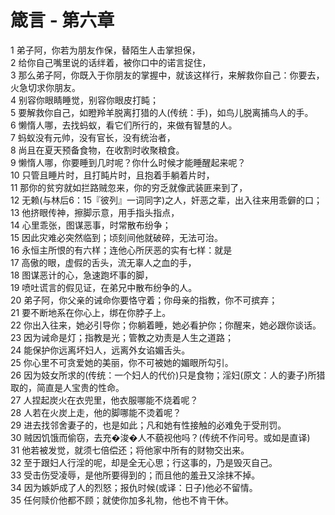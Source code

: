 # 箴言 - 第六章
  
 1 弟子阿，你若为朋友作保，替陌生人击掌担保，  
 2 给你自己嘴里说的话绊着，被你口中的诺言捉住，  
 3 那么弟子阿，你既入于你朋友的掌握中，就该这样行，来解救你自己：你要去，火急切求你朋友。  
 4 别容你眼睛睡觉，别容你眼皮打盹；  
 5 要解救你自己，如瞪羚羊脱离打猎的人(传统：手)，如鸟儿脱离捕鸟人的手。  
 6 懒惰人哪，去找蚂蚁，看它们所行的，来做有智慧的人。  
 7 蚂蚁没有元帅，没有官长，没有统治者，  
 8 尚且在夏天预备食物，在收割时收聚粮食。  
 9 懒惰人哪，你要睡到几时呢？你什么时候才能睡醒起来呢？  
 10 只管且睡片时，且打盹片时，且抱着手躺着片时，  
 11 那你的贫穷就如拦路贼忽来，你的穷乏就像武装匪来到了，  
 12 无赖(与林后6：15『彼列』一词同字)之人，奸恶之辈，出入往来用乖僻的口；  
 13 他挤眼传神，擦脚示意，用手指头指点，  
 14 心里乖张，图谋恶事，时常散布纷争；  
 15 因此灾难必突然临到；顷刻间他就破碎，无法可治。  
 16 永恒主所恨的有六样；连他心所厌恶的实有七样：就是  
 17 高傲的眼，虚假的舌头，流无辜人之血的手，  
 18 图谋恶计的心，急速跑坏事的脚，  
 19 喷吐谎言的假见证，在弟兄中散布纷争的人。  
 20 弟子阿，你父亲的诫命你要恪守着；你母亲的指教，你不可摈弃；  
 21 要不断地系在你心上，绑在你脖子上。  
 22 你出入往来，她必引导你；你躺着睡，她必看护你；你醒来，她必跟你谈话。  
 23 因为诫命是灯；指教是光；管教之劝责是人生之道路；  
 24 能保护你远离坏妇人，远离外女谄媚舌头。  
 25 你心里不可贪爱她的美丽，你不可被她的媚眼所勾引。  
 26 因为妓女所求的(传统：一个妇人的代价)只是食物；淫妇(原文：人的妻子)所猎取的，简直是人宝贵的性命。  
 27 人捏起炭火在衣兜里，他衣服哪能不烧着呢？  
 28 人若在火炭上走，他的脚哪能不烫着呢？  
 29 进去找邻舍妻子的，也是如此；凡和她有性接触的必难免于受刑罚。  
 30 贼因饥饿而偷窃，去充�浚�人不藐视他吗？(传统不作问号。或如是直译)  
 31 他若被发觉，就须七倍偿还；将他家中所有的财物交出来。  
 32 至于跟妇人行淫的呢，却是全无心思；行这事的，乃是毁灭自己。  
 33 受击伤受凌辱，是他所要得到的；而且他的羞丑又涂抹不掉。  
 34 因为嫉妒成了人的烈怒；报仇时候(或译：日子)他必不留情。  
 35 任何赎价他都不顾；就使你加多礼物，他也不肯干休。